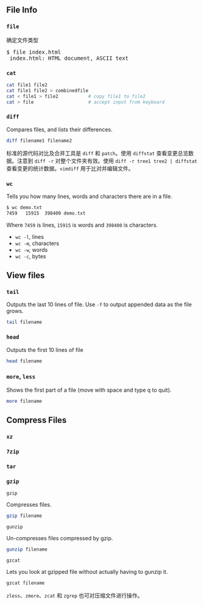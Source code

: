 ## File Info

### `file`

确定文件类型

<pre>
$ file index.html
 index.html: HTML document, ASCII text
</pre>

### `cat`
  
  ```bash
  cat file1 file2 
  cat file1 file2 > combinedfile
  cat < file1 > file2           # copy file1 to file2
  cat > file                    # accept input from keyboard
  ```

### `diff`

Compares files, and lists their differences.  

```bash
diff filename1 filename2
```

标准的源代码对比及合并工具是 `diff` 和 `patch`。使用 `diffstat` 查看变更总览数据。注意到 `diff -r` 对整个文件夹有效。使用 `diff -r tree1 tree2 | diffstat` 查看变更的统计数据。`vimdiff` 用于比对并编辑文件。

### `wc`

Tells you how many lines, words and characters there are in a file. 

```bash
$ wc demo.txt
7459   15915  398400 demo.txt
```

Where `7459` is lines, `15915` is words and `398400` is characters.

- `wc -l`, lines
- `wc -m`, characters 
- `wc -w`, words
- `wc -c`, bytes

## View files

### `tail`

Outputs the last 10 lines of file. Use `-f` to output appended data as the file grows.  

```bash
tail filename
```

### `head`

Outputs the first 10 lines of file  

```bash
head filename
```

### `more`, `less`

Shows the first part of a file (move with space and type q to quit).  

```bash
more filename
```

## Compress Files

### `xz`

### `7zip`

### `tar`

### `gzip`

`gzip`

Compresses files.  

```bash
gzip filename
```

`gunzip`

Un-compresses files compressed by gzip.  

```bash
gunzip filename
```

`gzcat`

Lets you look at gzipped file without actually having to gunzip it.  

```bash
gzcat filename
```

`zless`、`zmore`、`zcat` 和 `zgrep` 也可对压缩文件进行操作。
